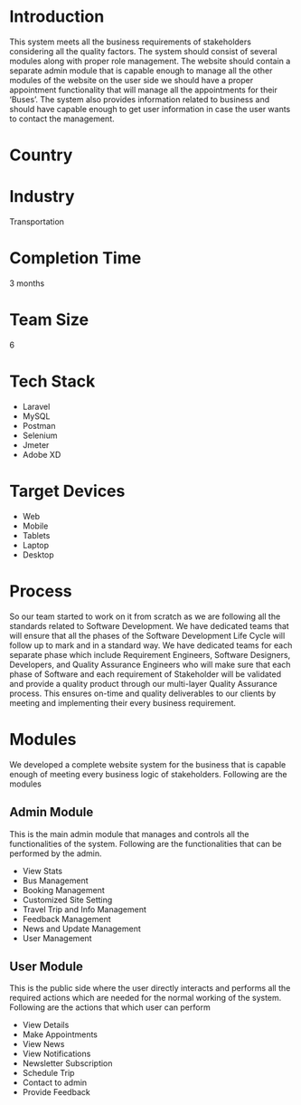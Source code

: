 # Introduction
This system meets all the business requirements of stakeholders considering all the quality factors. The system should consist of several modules along with proper role management. The website should contain a separate admin module that is capable enough to manage all the other modules of the website on the user side we should have a proper appointment functionality that will manage all the appointments for their ‘Buses’.
The system also provides information related to business and should have capable enough to get user information in case the user wants to contact the management.
# Country

# Industry
Transportation
# Completion Time
3 months
# Team Size
6
# Tech Stack
- Laravel
- MySQL
- Postman
- Selenium
- Jmeter
- Adobe XD  
# Target Devices
- Web
- Mobile
- Tablets
- Laptop
- Desktop

# Process
So our team started to work on it from scratch as we are following all the standards related to Software Development. We have dedicated teams that will ensure that all the phases of the Software Development Life Cycle will follow up to mark and in a standard way.
We have dedicated teams for each separate phase which include Requirement Engineers, Software Designers, Developers, and Quality Assurance Engineers who will make sure that each phase of Software and each requirement of Stakeholder will be validated and provide a quality product through our multi-layer Quality Assurance process.
This ensures on-time and quality deliverables to our clients by meeting and implementing their every business requirement.

# Modules
We developed a complete website system for the business that is capable enough of meeting every business logic of stakeholders. Following are the modules
## Admin Module
This is the main admin module that manages and controls all the functionalities of the system. Following are the functionalities that can be performed by the admin.
- View Stats
- Bus Management
- Booking Management
- Customized Site Setting
- Travel Trip and Info Management
- Feedback Management
- News and Update Management
- User Management
## User Module
This is the public side where the user directly interacts and performs all the required actions which are needed for the normal working of the system. Following are the actions that which user can perform
- View Details
- Make Appointments
- View News
- View Notifications
- Newsletter Subscription
- Schedule Trip
- Contact to admin
- Provide Feedback

